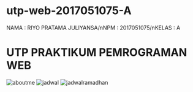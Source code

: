# utp-web-2017051075-A
NAMA  : RIYO PRATAMA JULIYANSA/nNPM   : 2017051075/nKELAS : A

# UTP PRAKTIKUM PEMROGRAMAN WEB
![aboutme](https://user-images.githubusercontent.com/87062785/164902809-8d89a2d8-13d8-4d64-b707-c8bf59062fa3.jpg)
![jadwal](https://user-images.githubusercontent.com/87062785/164903165-7b7690bf-4a47-4704-b9ed-1c8616df559a.jpg)
![jadwalramadhan](https://user-images.githubusercontent.com/87062785/164903269-de0b0720-9d88-4ca9-8183-e51ee54626fa.jpg)

